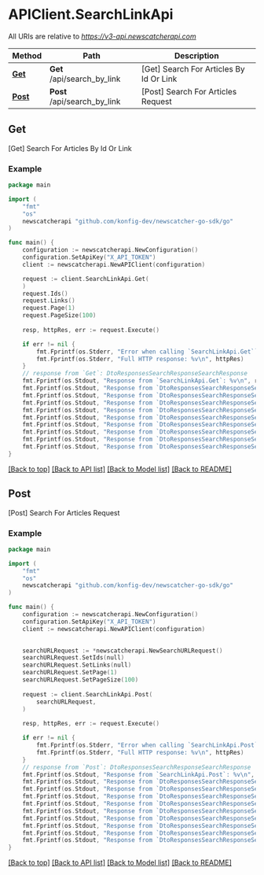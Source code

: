 # APIClient.SearchLinkApi

All URIs are relative to *https://v3-api.newscatcherapi.com*

Method | Path | Description
------------- | ------------- | -------------
[**Get**](SearchLinkApi.md#Get) | **Get** /api/search_by_link | [Get] Search For Articles By Id Or Link
[**Post**](SearchLinkApi.md#Post) | **Post** /api/search_by_link | [Post] Search For Articles Request



## Get

[Get] Search For Articles By Id Or Link



### Example

```go
package main

import (
    "fmt"
    "os"
    newscatcherapi "github.com/konfig-dev/newscatcher-go-sdk/go"
)

func main() {
    configuration := newscatcherapi.NewConfiguration()
    configuration.SetApiKey("X_API_TOKEN")
    client := newscatcherapi.NewAPIClient(configuration)

    request := client.SearchLinkApi.Get(
    )
    request.Ids()
    request.Links()
    request.Page(1)
    request.PageSize(100)
    
    resp, httpRes, err := request.Execute()

    if err != nil {
        fmt.Fprintf(os.Stderr, "Error when calling `SearchLinkApi.Get``: %v\n", err)
        fmt.Fprintf(os.Stderr, "Full HTTP response: %v\n", httpRes)
    }
    // response from `Get`: DtoResponsesSearchResponseSearchResponse
    fmt.Fprintf(os.Stdout, "Response from `SearchLinkApi.Get`: %v\n", resp)
    fmt.Fprintf(os.Stdout, "Response from `DtoResponsesSearchResponseSearchResponse.Get.Status`: %v\n", *resp.Status)
    fmt.Fprintf(os.Stdout, "Response from `DtoResponsesSearchResponseSearchResponse.Get.TotalHits`: %v\n", resp.TotalHits)
    fmt.Fprintf(os.Stdout, "Response from `DtoResponsesSearchResponseSearchResponse.Get.Page`: %v\n", resp.Page)
    fmt.Fprintf(os.Stdout, "Response from `DtoResponsesSearchResponseSearchResponse.Get.TotalPages`: %v\n", resp.TotalPages)
    fmt.Fprintf(os.Stdout, "Response from `DtoResponsesSearchResponseSearchResponse.Get.PageSize`: %v\n", resp.PageSize)
    fmt.Fprintf(os.Stdout, "Response from `DtoResponsesSearchResponseSearchResponse.Get.Articles`: %v\n", *resp.Articles)
    fmt.Fprintf(os.Stdout, "Response from `DtoResponsesSearchResponseSearchResponse.Get.UserInput`: %v\n", resp.UserInput)
    fmt.Fprintf(os.Stdout, "Response from `DtoResponsesSearchResponseSearchResponse.Get.ClustersCount`: %v\n", *resp.ClustersCount)
    fmt.Fprintf(os.Stdout, "Response from `DtoResponsesSearchResponseSearchResponse.Get.Clusters`: %v\n", *resp.Clusters)
}
```

[[Back to top]](#) [[Back to API list]](../README.md#documentation-for-api-endpoints)
[[Back to Model list]](../README.md#documentation-for-models)
[[Back to README]](../README.md)


## Post

[Post] Search For Articles Request



### Example

```go
package main

import (
    "fmt"
    "os"
    newscatcherapi "github.com/konfig-dev/newscatcher-go-sdk/go"
)

func main() {
    configuration := newscatcherapi.NewConfiguration()
    configuration.SetApiKey("X_API_TOKEN")
    client := newscatcherapi.NewAPIClient(configuration)

    
    searchURLRequest := *newscatcherapi.NewSearchURLRequest()
    searchURLRequest.SetIds(null)
    searchURLRequest.SetLinks(null)
    searchURLRequest.SetPage(1)
    searchURLRequest.SetPageSize(100)
    
    request := client.SearchLinkApi.Post(
        searchURLRequest,
    )
    
    resp, httpRes, err := request.Execute()

    if err != nil {
        fmt.Fprintf(os.Stderr, "Error when calling `SearchLinkApi.Post``: %v\n", err)
        fmt.Fprintf(os.Stderr, "Full HTTP response: %v\n", httpRes)
    }
    // response from `Post`: DtoResponsesSearchResponseSearchResponse
    fmt.Fprintf(os.Stdout, "Response from `SearchLinkApi.Post`: %v\n", resp)
    fmt.Fprintf(os.Stdout, "Response from `DtoResponsesSearchResponseSearchResponse.Post.Status`: %v\n", *resp.Status)
    fmt.Fprintf(os.Stdout, "Response from `DtoResponsesSearchResponseSearchResponse.Post.TotalHits`: %v\n", resp.TotalHits)
    fmt.Fprintf(os.Stdout, "Response from `DtoResponsesSearchResponseSearchResponse.Post.Page`: %v\n", resp.Page)
    fmt.Fprintf(os.Stdout, "Response from `DtoResponsesSearchResponseSearchResponse.Post.TotalPages`: %v\n", resp.TotalPages)
    fmt.Fprintf(os.Stdout, "Response from `DtoResponsesSearchResponseSearchResponse.Post.PageSize`: %v\n", resp.PageSize)
    fmt.Fprintf(os.Stdout, "Response from `DtoResponsesSearchResponseSearchResponse.Post.Articles`: %v\n", *resp.Articles)
    fmt.Fprintf(os.Stdout, "Response from `DtoResponsesSearchResponseSearchResponse.Post.UserInput`: %v\n", resp.UserInput)
    fmt.Fprintf(os.Stdout, "Response from `DtoResponsesSearchResponseSearchResponse.Post.ClustersCount`: %v\n", *resp.ClustersCount)
    fmt.Fprintf(os.Stdout, "Response from `DtoResponsesSearchResponseSearchResponse.Post.Clusters`: %v\n", *resp.Clusters)
}
```

[[Back to top]](#) [[Back to API list]](../README.md#documentation-for-api-endpoints)
[[Back to Model list]](../README.md#documentation-for-models)
[[Back to README]](../README.md)

